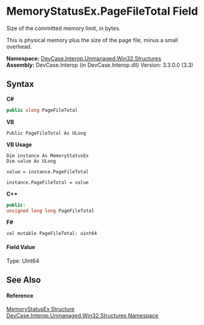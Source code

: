 # MemoryStatusEx.PageFileTotal Field
 

Size of the committed memory limit, in bytes. 

 This is physical memory plus the size of the page file, minus a small overhead.

**Namespace:**&nbsp;<a href="N_DevCase_Interop_Unmanaged_Win32_Structures">DevCase.Interop.Unmanaged.Win32.Structures</a><br />**Assembly:**&nbsp;DevCase.Interop (in DevCase.Interop.dll) Version: 3.3.0.0 (3.3)

## Syntax

**C#**<br />
``` C#
public ulong PageFileTotal
```

**VB**<br />
``` VB
Public PageFileTotal As ULong
```

**VB Usage**<br />
``` VB Usage
Dim instance As MemoryStatusEx
Dim value As ULong

value = instance.PageFileTotal

instance.PageFileTotal = value
```

**C++**<br />
``` C++
public:
unsigned long long PageFileTotal
```

**F#**<br />
``` F#
val mutable PageFileTotal: uint64
```


#### Field Value
Type: UInt64

## See Also


#### Reference
<a href="T_DevCase_Interop_Unmanaged_Win32_Structures_MemoryStatusEx">MemoryStatusEx Structure</a><br /><a href="N_DevCase_Interop_Unmanaged_Win32_Structures">DevCase.Interop.Unmanaged.Win32.Structures Namespace</a><br />